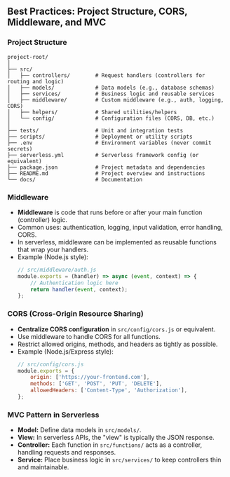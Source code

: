 ## Best Practices: Project Structure, CORS, Middleware, and MVC

### Project Structure

```
project-root/
│
├── src/
│   ├── controllers/        # Request handlers (controllers for routing and logic) 
│   ├── models/             # Data models (e.g., database schemas)
│   ├── services/           # Business logic and reusable services
│   ├── middleware/         # Custom middleware (e.g., auth, logging, CORS)
│   ├── helpers/            # Shared utilities/helpers
│   └── config/             # Configuration files (CORS, DB, etc.)
│
├── tests/                  # Unit and integration tests
├── scripts/                # Deployment or utility scripts
├── .env                    # Environment variables (never commit secrets)
├── serverless.yml          # Serverless framework config (or equivalent)
├── package.json            # Project metadata and dependencies
├── README.md               # Project overview and instructions
└── docs/                   # Documentation
```

### Middleware

- **Middleware** is code that runs before or after your main function (controller) logic.
- Common uses: authentication, logging, input validation, error handling, CORS.
- In serverless, middleware can be implemented as reusable functions that wrap your handlers.
- Example (Node.js style):
    ```js
    // src/middleware/auth.js
    module.exports = (handler) => async (event, context) => {
        // Authentication logic here
        return handler(event, context);
    };
    ```

### CORS (Cross-Origin Resource Sharing)

- **Centralize CORS configuration** in `src/config/cors.js` or equivalent.
- Use middleware to handle CORS for all functions.
- Restrict allowed origins, methods, and headers as tightly as possible.
- Example (Node.js/Express style):
    ```js
    // src/config/cors.js
    module.exports = {
        origin: ['https://your-frontend.com'],
        methods: ['GET', 'POST', 'PUT', 'DELETE'],
        allowedHeaders: ['Content-Type', 'Authorization'],
    };
    ```

### MVC Pattern in Serverless

- **Model:** Define data models in `src/models/`.
- **View:** In serverless APIs, the "view" is typically the JSON response.
- **Controller:** Each function in `src/functions/` acts as a controller, handling requests and responses.
- **Service:** Place business logic in `src/services/` to keep controllers thin and maintainable.



